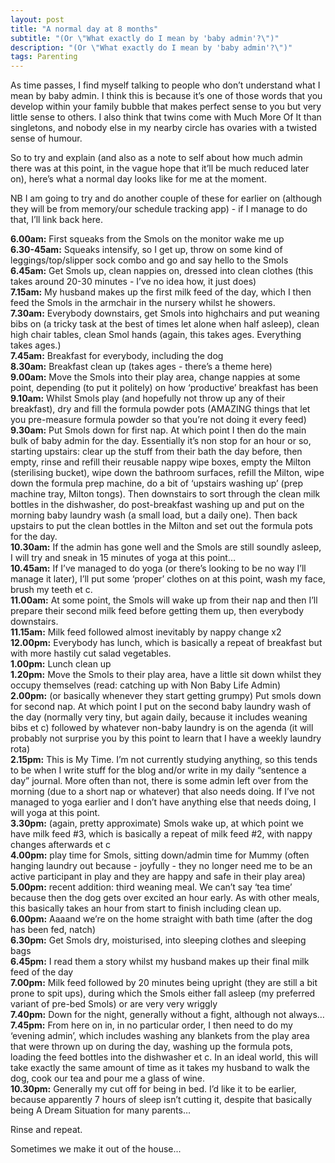 ```yaml
---
layout: post
title: "A normal day at 8 months"
subtitle: "(Or \"What exactly do I mean by 'baby admin'?\")"
description: "(Or \"What exactly do I mean by 'baby admin'?\")"
tags: Parenting
---
```


As time passes, I find myself talking to people who don’t understand what I mean by baby admin.  I think this is because it’s one of those words that you develop within your family bubble that makes perfect sense to you but very little sense to others.  I also think that twins come with Much More Of It than singletons, and nobody else in my nearby circle has ovaries with a twisted sense of humour.

So to try and explain (and also as a note to self about how much admin there was at this point, in the vague hope that it’ll be much reduced later on), here’s what a normal day looks like for me at the moment.

NB I am going to try and do another couple of these for earlier on (although they will be from memory/our schedule tracking app) - if I manage to do that, I’ll link back here.

**6.00am:** First squeaks from the Smols on the monitor wake me up  
**6.30-45am:** Squeaks intensify, so I get up, throw on some kind of leggings/top/slipper sock combo and go and say hello to the Smols  
**6.45am:** Get Smols up, clean nappies on, dressed into clean clothes (this takes around 20-30 minutes - I’ve no idea how, it just does)  
**7.15am:** My husband makes up the first milk feed of the day, which I then feed the Smols in the armchair in the nursery whilst he showers.  
**7.30am:** Everybody downstairs, get Smols into highchairs and put weaning bibs on (a tricky task at the best of times let alone when half asleep), clean high chair tables, clean Smol hands (again, this takes ages.  Everything takes ages.)  
**7.45am:** Breakfast for everybody, including the dog  
**8.30am:** Breakfast clean up (takes ages - there’s a theme here)  
**9.00am:** Move the Smols into their play area, change nappies at some point, depending (to put it politely) on how ‘productive’ breakfast has been  
**9.10am:** Whilst Smols play (and hopefully not throw up any of their breakfast), dry and fill the formula powder pots (AMAZING things that let you pre-measure formula powder so that you’re not doing it every feed)  
**9.30am:** Put Smols down for first nap.  At which point I then do the main bulk of baby admin for the day.  Essentially it’s non stop for an hour or so, starting upstairs: clear up the stuff from their bath the day before, then empty, rinse and refill their reusable nappy wipe boxes, empty the Milton (sterilising bucket), wipe down the bathroom surfaces, refill the Milton, wipe down the formula prep machine, do a bit of ‘upstairs washing up’ (prep machine tray, Milton tongs).  Then downstairs to sort through the clean milk bottles in the dishwasher, do post-breakfast washing up and put on the morning baby laundry wash (a small load, but a daily one).  Then back upstairs to put the clean bottles in the Milton and set out the formula pots for the day.  
**10.30am:** If the admin has gone well and the Smols are still soundly asleep, I will try and sneak in 15 minutes of yoga at this point…  
**10.45am:** If I’ve managed to do yoga (or there’s looking to be no way I’ll manage it later), I’ll put some ‘proper’ clothes on at this point, wash my face, brush my teeth et c.  
**11.00am:** At some point, the Smols will wake up from their nap and then I’ll prepare their second milk feed before getting them up, then everybody downstairs.  
**11.15am:** Milk feed followed almost inevitably by nappy change x2  
**12.00pm:** Everybody has lunch, which is basically a repeat of breakfast but with more hastily cut salad vegetables.  
**1.00pm:** Lunch clean up  
**1.20pm:** Move the Smols to their play area, have a little sit down whilst they occupy themselves (read: catching up with Non Baby Life Admin)  
**2.00pm:** (or basically whenever they start getting grumpy) Put smols down for second nap.  At which point I put on the second baby laundry wash of the day (normally very tiny, but again daily, because it includes weaning bibs et c) followed by whatever non-baby laundry is on the agenda (it will probably not surprise you by this point to learn that I have a weekly laundry rota)  
**2.15pm:** This is My Time.  I’m not currently studying anything, so this tends to be when I write stuff for the blog and/or write in my daily “sentence a day” journal.  More often than not, there is some admin left over from the morning (due to a short nap or whatever) that also needs doing.  If I’ve not managed to yoga earlier and I don’t have anything else that needs doing, I will yoga at this point.  
**3.30pm:** (again, pretty approximate) Smols wake up, at which point we have milk feed #3, which is basically a repeat of milk feed #2, with nappy changes afterwards et c  
**4.00pm:** play time for Smols, sitting down/admin time for Mummy (often hanging laundry out because - joyfully - they no longer need me to be an active participant in play and they are happy and safe in their play area)  
**5.00pm:** recent addition: third weaning meal.  We can’t say ‘tea time’ because then the dog gets over excited an hour early.  As with other meals, this basically takes an hour from start to finish including clean up.  
**6.00pm:** Aaaand we’re on the home straight with bath time (after the dog has been fed, natch)  
**6.30pm:** Get Smols dry, moisturised, into sleeping clothes and sleeping bags  
**6.45pm:** I read them a story whilst my husband makes up their final milk feed of the day  
**7.00pm:** Milk feed followed by 20 minutes being upright (they are still a bit prone to spit ups), during which the Smols either fall asleep (my preferred variant of pre-bed Smols) or are very very wriggly  
**7.40pm:** Down for the night, generally without a fight, although not always…  
**7.45pm:** From here on in, in no particular order, I then need to do my ‘evening admin’, which includes washing any blankets from the play area that were thrown up on during the day, washing up the formula pots, loading the feed bottles into the dishwasher et c.  In an ideal world, this will take exactly the same amount of time as it takes my husband to walk the dog, cook our tea and pour me a glass of wine.  
**10.30pm:** Generally my cut off for being in bed.  I’d like it to be earlier, because apparently 7 hours of sleep isn’t cutting it, despite that basically being A Dream Situation for many parents…  

Rinse and repeat.

Sometimes we make it out of the house...
 
